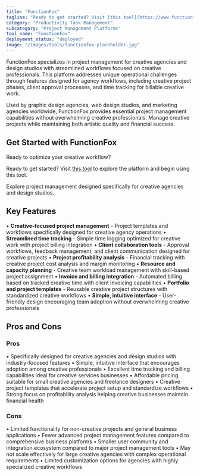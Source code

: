 ```yaml
---
title: "FunctionFox"
tagline: "Ready to get started? Visit [this tool](https://www.functionfox.com) to explore the platform and begin using this tool...."
category: "Productivity Task Management"
subcategory: "Project Management Platforms"
tool_name: "FunctionFox"
deployment_status: "deployed"
image: "/images/tools/functionfox-placeholder.jpg"
---
```

FunctionFox specializes in project management for creative agencies and design studios with streamlined workflows focused on creative professionals. This platform addresses unique operational challenges through features designed for agency workflows, including creative project phases, client approval processes, and time tracking for billable creative work.

Used by graphic design agencies, web design studios, and marketing agencies worldwide, FunctionFox provides essential project management capabilities without overwhelming creative professionals. Manage creative projects while maintaining both artistic quality and financial success.

## Get Started with FunctionFox

Ready to optimize your creative workflow?

Ready to get started? Visit [this tool](https://www.functionfox.com) to explore the platform and begin using this tool.

Explore project management designed specifically for creative agencies and design studios.

## Key Features

• **Creative-focused project management** - Project templates and workflows specifically designed for creative agency operations
• **Streamlined time tracking** - Simple time logging optimized for creative work with project billing integration
• **Client collaboration tools** - Approval workflows, feedback management, and client communication designed for creative projects
• **Project profitability analysis** - Financial tracking with creative project cost analysis and margin monitoring
• **Resource and capacity planning** - Creative team workload management with skill-based project assignment
• **Invoice and billing integration** - Automated billing based on tracked creative time with client invoicing capabilities
• **Portfolio and project templates** - Reusable creative project structures with standardized creative workflows
• **Simple, intuitive interface** - User-friendly design encouraging team adoption without overwhelming creative professionals

## Pros and Cons

### Pros
• Specifically designed for creative agencies and design studios with industry-focused features
• Simple, intuitive interface that encourages adoption among creative professionals
• Excellent time tracking and billing capabilities ideal for creative services businesses
• Affordable pricing suitable for small creative agencies and freelance designers
• Creative project templates that accelerate project setup and standardize workflows
• Strong focus on profitability analysis helping creative businesses maintain financial health

### Cons
• Limited functionality for non-creative projects and general business applications
• Fewer advanced project management features compared to comprehensive business platforms
• Smaller user community and integration ecosystem compared to major project management tools
• May not scale effectively for large creative agencies with complex operational requirements
• Limited customization options for agencies with highly specialized creative workflows